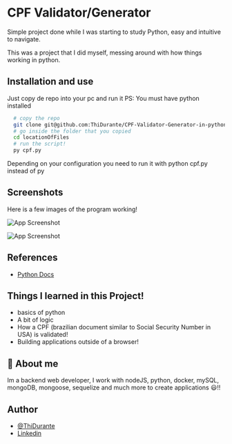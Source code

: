 # CPF Validator/Generator

Simple project done while I was starting to study Python, easy and intuitive to navigate.

This was a project that I did myself, messing around with how things working in python.

## Installation and use

Just copy de repo into your pc and run it
PS: You must have python installed

```bash
  # copy the repo
  git clone git@github.com:ThiDurante/CPF-Validator-Generator-in-python.git
  # go inside the folder that you copied
  cd locationOfFiles
  # run the script!
  py cpf.py
```

Depending on your configuration you need to run it with python cpf.py instead of py

## Screenshots

Here is a few images of the program working!

![App Screenshot](https://i.imgur.com/iCSHXd3.png)

![App Screenshot](https://i.imgur.com/pSN62NH.png)

## References

- [Python Docs](https://docs.python.org/3/)

## Things I learned in this Project!

- basics of python
- A bit of logic
- How a CPF (brazilian document similar to Social Security Number in USA) is validated!
- Building applications outside of a browser!

## 🚀 About me

Im a backend web developer, I work with nodeJS, python, docker, mySQL, mongoDB, mongoose, sequelize and much more to create applications 😃!!

## Author

- [@ThiDurante](https://www.github.com/ThiDurante)
- [Linkedin](https://www.linkedin.com/in/thidurante/)
